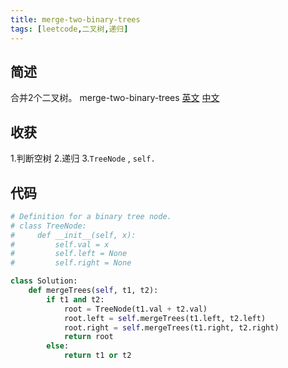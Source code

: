 ```yaml
---
title: merge-two-binary-trees
tags: [leetcode,二叉树,递归]
---
```

## 简述
合并2个二叉树。
merge-two-binary-trees [英文](https://leetcode.com/problems/merge-two-binary-trees/) [中文](https://leetcode-cn.com/problems/merge-two-binary-trees/)
## 收获
1.判断空树
2.递归
3.`TreeNode` , `self.`
<!-- more -->

## 代码
```py
# Definition for a binary tree node.
# class TreeNode:
#     def __init__(self, x):
#         self.val = x
#         self.left = None
#         self.right = None

class Solution:
    def mergeTrees(self, t1, t2):
        if t1 and t2:
            root = TreeNode(t1.val + t2.val)
            root.left = self.mergeTrees(t1.left, t2.left)
            root.right = self.mergeTrees(t1.right, t2.right)
            return root
        else:
            return t1 or t2

```
